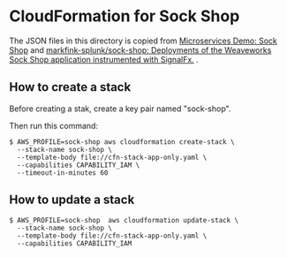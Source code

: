 # CloudFormation for Sock Shop

The JSON files in this directory is copied from [Microservices Demo: Sock Shop](https://microservices-demo.github.io/deployment/ecs.html) and [markfink-splunk/sock-shop: Deployments of the Weaveworks Sock Shop application instrumented with SignalFx.](https://github.com/markfink-splunk/sock-shop) .

## How to create a stack

Before creating a stak, create a key pair named "sock-shop".

Then run this command:

```
$ AWS_PROFILE=sock-shop aws cloudformation create-stack \
  --stack-name sock-shop \
  --template-body file://cfn-stack-app-only.yaml \
  --capabilities CAPABILITY_IAM \
  --timeout-in-minutes 60
```

## How to update a stack

```
$ AWS_PROFILE=sock-shop  aws cloudformation update-stack \
  --stack-name sock-shop \
  --template-body file://cfn-stack-app-only.yaml \
  --capabilities CAPABILITY_IAM
```
